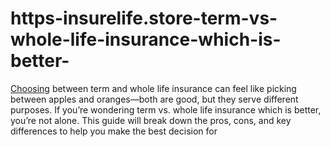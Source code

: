 # https-insurelife.store-term-vs-whole-life-insurance-which-is-better-
[Choosing](https://insurelife.store/term-vs-whole-life-insurance-which-is-better/) between term and whole life insurance can feel like picking between apples and oranges—both are good, but they serve different purposes. If you’re wondering term vs. whole life insurance which is better, you’re not alone. This guide will break down the pros, cons, and key differences to help you make the best decision for
